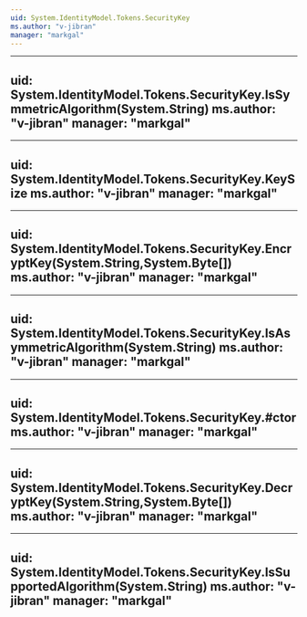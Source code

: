 ```yaml
---
uid: System.IdentityModel.Tokens.SecurityKey
ms.author: "v-jibran"
manager: "markgal"
---
```


---
uid: System.IdentityModel.Tokens.SecurityKey.IsSymmetricAlgorithm(System.String)
ms.author: "v-jibran"
manager: "markgal"
---

---
uid: System.IdentityModel.Tokens.SecurityKey.KeySize
ms.author: "v-jibran"
manager: "markgal"
---

---
uid: System.IdentityModel.Tokens.SecurityKey.EncryptKey(System.String,System.Byte[])
ms.author: "v-jibran"
manager: "markgal"
---

---
uid: System.IdentityModel.Tokens.SecurityKey.IsAsymmetricAlgorithm(System.String)
ms.author: "v-jibran"
manager: "markgal"
---

---
uid: System.IdentityModel.Tokens.SecurityKey.#ctor
ms.author: "v-jibran"
manager: "markgal"
---

---
uid: System.IdentityModel.Tokens.SecurityKey.DecryptKey(System.String,System.Byte[])
ms.author: "v-jibran"
manager: "markgal"
---

---
uid: System.IdentityModel.Tokens.SecurityKey.IsSupportedAlgorithm(System.String)
ms.author: "v-jibran"
manager: "markgal"
---
